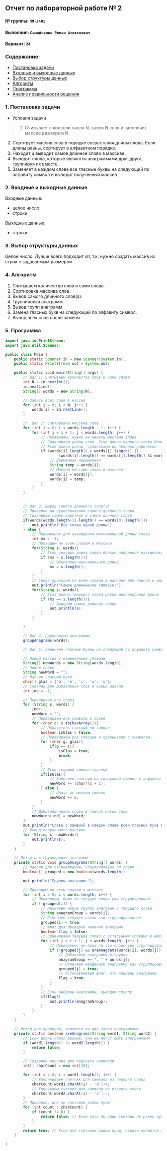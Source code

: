 ## Отчет по лабораторной работе № 2

#### № группы: `ПМ-2401`

#### Выполнил: `Самойленко Роман Алексеевич`

#### Вариант: `24`

### Cодержание:

- [Постановка задачи](#1-постановка-задачи)
- [Входные и выходные данные](#2-входные-и-выходные-данные)
- [Выбор структуры данных](#3-выбор-структуры-данных)
- [Алгоритм](#4-алгоритм)
- [Программа](#5-программа)
- [Анализ правильности решения](#6-анализ-правильности-решения)

### 1. Постановка задачи

- Условия задачи

> 1. Считывает с консоли число N, затем N слов и заполняет массив
размером N.
2. Сортирует массив слов в порядке возрастания длины слова. Если
длины равны, сортирует в алфавитном порядке.
3. Находит и выводит самое длинное слово в массиве.
4. Выводит слова, которые являются анаграммами друг друга, группируя их вместе.
5. Заменяет в каждом слове все гласные буквы на следующий по алфавиту символ и выводит полученный массив

  ### 2. Входные и выходные данные

Входные данные:
- целое число
- строки

Выходные данные:
- строки

### 3. Выбор структуры данных

Целое число. Лучше всего подходит int, т.к. нужно создать массив из строк с задаваемым размером.

### 4. Алгоритм

1. Считываем количество слов и сами слова.
2. Сортировка массива слов.
3. Вывод самого длинного слов(а).
4. Группировка анаграмм.
5. Вывод групп анаграмм.
6. Замена гласных букв на следующий по алфавиту символ.
7. Вывод всех слов после замены

### 5. Программа

```java
import java.io.PrintStream;
import java.util.Scanner;

public class Main {
    public static Scanner in = new Scanner(System.in);
    public static PrintStream out = System.out;

    public static void main(String[] args) {
        // Шаг 1: Считываем количество слов и сами слова
        int N = in.nextInt();
        in.nextLine();
        String[] words = new String[N];

        // Запись всех слов в массив
        for (int i = 0; i < N; i++) {
            words[i] = in.nextLine();
        }

        //  Шаг 2: Сортировка массива слов
        for (int i = 0; i < words.length - 1; i++) {
            for (int j = i + 1; j < words.length; j++) {
                // Проверяем, нужно ли менять местами слова
                // Сравниваем длины слов. Если длина первого слова больше, то меняем их местами
                // Если длины равны, сравниваем их лексикографически
                if (words[i].length() > words[j].length() ||
                        (words[i].length() == words[j].length() && words[i].compareTo(words[j]) > 0)) {
                    // Временная переменная
                    String temp = words[i];
                    // Меняем местами слова в массиве
                    words[i] = words[j];
                    words[j] = temp;
                }
            }
        }


        // Шаг 3: Вывод самого длинного слов(а)
        // Проверка на существования самого длинного слова
        // Сравниваю самое короткое и самое длинное слово
        if(words[words.length-1].length() == words[0].length()){
            out.println("Все слова одной длины");
        } else {
            // Переменная для нахождения максимальной длины слова
            int mx = -1;
            // Проходим по всем словам в массиве
            for(String s: words){
                // Если текущая длина слова больше найденной максимальной длины
                if (mx < s.length()){
                    // Обновляем максимальную длину
                    mx = s.length();
                }
            }
            // Снова проходим по всем словам в массиве для поиска и вывода самых длинных слов
            out.println("Самое длинные/ое слова/о:");
            for(String s: words){
                // Если длина текущего слова равна максимальной длине
                if (mx == s.length()){
                    // Выводим самое длинное слово
                    out.println(s);
                }
            }

        }

        // Шаг 4: Группируем анаграммы
        groupAnagrams(words);

        // Шаг 5: Заменяем гласные буквы на следующий по алфавиту символ

        // Новый массив с измененными словами
        String[] newWords = new String[words.length];
        // Новое слово
        String newWord = "";
        // Массив гласный букв
        char[] glas = {'a', 'e', 'i', 'o', 'u'};
        // Счётчик для добавления слов в новый массив
        int ind = -1;

        // Перебираем все слова
        for (String s: words) {
            ind++;
            newWord = "";
            // Перебираем все символы в слове
            for (char c: s.toCharArray()){
                // Показатель гласный ли символ
                boolean isGlas = false;
                // Перебираем все гласные и сравниваем с символом
                for (char g: glas){
                    if(g == c){
                        isGlas = true;
                        break;
                    }
                }
                // Если текущий символ гласный
                if(isGlas){
                    // Заменяем гласную на следующий символ в алфавите
                    newWord += (char)(c + 1);
                } else {
                    // Иначе не меняем символ
                    newWord += c;
                }
            }
            // Добавляю новое слово в список новых слов
            newWords[ind] = newWord;
        }
        out.println("Cлова с заменой в каждом слове всех гласных букв на следующий по алфавиту символ:");
        // Вывод полученного массива
        for (String s: newWords){
            out.println(s);
        }
    }
    
    // Метод для группировки анаграмм
    private static void groupAnagrams(String[] words) {
        // Массив для отслеживания, сгруппировано ли слово
        boolean[] grouped = new boolean[words.length];

        out.println("Группы анаграмм:");

        // Проходим по всем словам в массиве
        for (int i = 0; i < words.length; i++) {
            // Проверяем, было ли текущее слово уже сгруппировано
            if (!grouped[i]) {
                // Начинаем новую группу анаграмм с текущего слова
                String anagramGroup = words[i];
                // Отмечаем текущее слово как сгруппированное
                grouped[i] = true;
                // Флаг для проверки наличия анаграмм
                boolean flag = false;
                // Сравниваем текущее слово с остальными словами в массиве
                for (int j = i + 1; j < words.length; j++) {
                    // Проверяем, не было ли это слово уже сгруппировано и являются ли они анаграммами
                    if (!grouped[j] && areAnagrams(words[i], words[j])) {
                        // Добавляем анаграмму в группу
                        anagramGroup += ", " + words[j];
                        // Отмечаем найденную анаграмму как сгруппированную
                        grouped[j] = true;
                        // Устанавливаем флаг, что найдены анаграммы
                        flag = true;
                    }
                }
                // Если найдены анаграммы, выводим группу
                if(flag){
                    out.println(anagramGroup);
                }
            }
        }
    }

    // Метод для проверки, являются ли два слова анаграммами
    private static boolean areAnagrams(String word1, String word2) {
        // Если длины строк разные, они не могут быть анаграммами
        if (word1.length() != word2.length()) {
            return false;
        }

        // Создание массива для подсчета символов
        int[] charCount = new int[26];

        for (int i = 0; i < word1.length(); i++) {
            // Увеличиваем счетчик для символа из первого слова
            charCount[word1.charAt(i) - 'a']++;
            // Уменьшаем счетчик для символа из второго слова
            charCount[word2.charAt(i) - 'a']--;
        }
        // Проверка, все ли счетчики равны нулю
        for (int count : charCount) {
            if (count != 0) {
                return false; // Если хотя бы один счетчик не равен нулю, строки не анаграммы
            }
        }
        return true; // Если все счетчики равны нулю, строки являются анаграммами
    }

}
```
